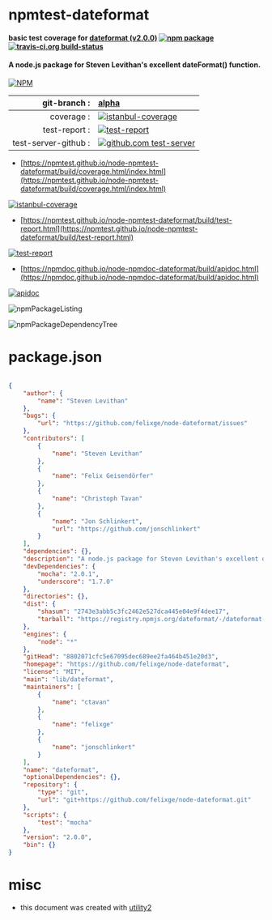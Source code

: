 # npmtest-dateformat

#### basic test coverage for  [dateformat (v2.0.0)](https://github.com/felixge/node-dateformat)  [![npm package](https://img.shields.io/npm/v/npmtest-dateformat.svg?style=flat-square)](https://www.npmjs.org/package/npmtest-dateformat) [![travis-ci.org build-status](https://api.travis-ci.org/npmtest/node-npmtest-dateformat.svg)](https://travis-ci.org/npmtest/node-npmtest-dateformat)

#### A node.js package for Steven Levithan's excellent dateFormat() function.

[![NPM](https://nodei.co/npm/dateformat.png?downloads=true&downloadRank=true&stars=true)](https://www.npmjs.com/package/dateformat)

| git-branch : | [alpha](https://github.com/npmtest/node-npmtest-dateformat/tree/alpha)|
|--:|:--|
| coverage : | [![istanbul-coverage](https://npmtest.github.io/node-npmtest-dateformat/build/coverage.badge.svg)](https://npmtest.github.io/node-npmtest-dateformat/build/coverage.html/index.html)|
| test-report : | [![test-report](https://npmtest.github.io/node-npmtest-dateformat/build/test-report.badge.svg)](https://npmtest.github.io/node-npmtest-dateformat/build/test-report.html)|
| test-server-github : | [![github.com test-server](https://npmtest.github.io/node-npmtest-dateformat/GitHub-Mark-32px.png)](https://npmtest.github.io/node-npmtest-dateformat/build/app/index.html) | | build-artifacts : | [![build-artifacts](https://npmtest.github.io/node-npmtest-dateformat/glyphicons_144_folder_open.png)](https://github.com/npmtest/node-npmtest-dateformat/tree/gh-pages/build)|

- [https://npmtest.github.io/node-npmtest-dateformat/build/coverage.html/index.html](https://npmtest.github.io/node-npmtest-dateformat/build/coverage.html/index.html)

[![istanbul-coverage](https://npmtest.github.io/node-npmtest-dateformat/build/screenCapture.buildCi.browser.%252Ftmp%252Fbuild%252Fcoverage.lib.html.png)](https://npmtest.github.io/node-npmtest-dateformat/build/coverage.html/index.html)

- [https://npmtest.github.io/node-npmtest-dateformat/build/test-report.html](https://npmtest.github.io/node-npmtest-dateformat/build/test-report.html)

[![test-report](https://npmtest.github.io/node-npmtest-dateformat/build/screenCapture.buildCi.browser.%252Ftmp%252Fbuild%252Ftest-report.html.png)](https://npmtest.github.io/node-npmtest-dateformat/build/test-report.html)

- [https://npmdoc.github.io/node-npmdoc-dateformat/build/apidoc.html](https://npmdoc.github.io/node-npmdoc-dateformat/build/apidoc.html)

[![apidoc](https://npmdoc.github.io/node-npmdoc-dateformat/build/screenCapture.buildCi.browser.%252Ftmp%252Fbuild%252Fapidoc.html.png)](https://npmdoc.github.io/node-npmdoc-dateformat/build/apidoc.html)

![npmPackageListing](https://npmtest.github.io/node-npmtest-dateformat/build/screenCapture.npmPackageListing.svg)

![npmPackageDependencyTree](https://npmtest.github.io/node-npmtest-dateformat/build/screenCapture.npmPackageDependencyTree.svg)



# package.json

```json

{
    "author": {
        "name": "Steven Levithan"
    },
    "bugs": {
        "url": "https://github.com/felixge/node-dateformat/issues"
    },
    "contributors": [
        {
            "name": "Steven Levithan"
        },
        {
            "name": "Felix Geisendörfer"
        },
        {
            "name": "Christoph Tavan"
        },
        {
            "name": "Jon Schlinkert",
            "url": "https://github.com/jonschlinkert"
        }
    ],
    "dependencies": {},
    "description": "A node.js package for Steven Levithan's excellent dateFormat() function.",
    "devDependencies": {
        "mocha": "2.0.1",
        "underscore": "1.7.0"
    },
    "directories": {},
    "dist": {
        "shasum": "2743e3abb5c3fc2462e527dca445e04e9f4dee17",
        "tarball": "https://registry.npmjs.org/dateformat/-/dateformat-2.0.0.tgz"
    },
    "engines": {
        "node": "*"
    },
    "gitHead": "8802071cfc5e67095dec689ee2fa464b451e20d3",
    "homepage": "https://github.com/felixge/node-dateformat",
    "license": "MIT",
    "main": "lib/dateformat",
    "maintainers": [
        {
            "name": "ctavan"
        },
        {
            "name": "felixge"
        },
        {
            "name": "jonschlinkert"
        }
    ],
    "name": "dateformat",
    "optionalDependencies": {},
    "repository": {
        "type": "git",
        "url": "git+https://github.com/felixge/node-dateformat.git"
    },
    "scripts": {
        "test": "mocha"
    },
    "version": "2.0.0",
    "bin": {}
}
```



# misc
- this document was created with [utility2](https://github.com/kaizhu256/node-utility2)
